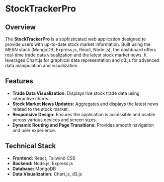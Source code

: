 # StockTrackerPro

## Overview

The **StockTrackerPro** is a sophisticated web application designed to provide users with up-to-date stock market information. Built using the MERN stack (MongoDB, Express.js, React, Node.js), the dashboard offers real-time trade data visualization and the latest stock market news. It leverages Chart.js for graphical data representation and d3.js for advanced data manipulation and visualization.

## Features

- **Trade Data Visualization:** Displays live stock trade data using interactive charts.
- **Stock Market News Updates:** Aggregates and displays the latest news related to the stock market.
- **Responsive Design:** Ensures the application is accessible and usable across various devices and screen sizes.
- **Dynamic Routing and Page Transitions:** Provides smooth navigation and user experience.

## Technical Stack

- **Frontend:** React, Tailwind CSS
- **Backend:** Node.js, Express.js
- **Database:** MongoDB
- **Data Visualization:** Chart.js, d3.js
